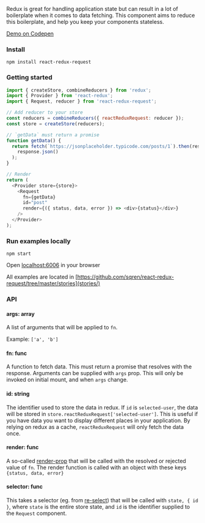 Redux is great for handling application state but can result in a lot of boilerplate when it comes to data fetching. This component aims to reduce this boilerplate, and help you keep your components stateless.

[Demo on Codepen](https://codepen.io/sqren/pen/ELwoxQ?editors=0010)

### Install

```
npm install react-redux-request
```

### Getting started

```js
import { createStore, combineReducers } from 'redux';
import { Provider } from 'react-redux';
import { Request, reducer } from 'react-redux-request';

// Add reducer to your store
const reducers = combineReducers({ reactReduxRequest: reducer });
const store = createStore(reducers);

// `getData` must return a promise
function getData() {
  return fetch(`https://jsonplaceholder.typicode.com/posts/1`).then(response =>
    response.json()
  );
}

// Render
return (
  <Provider store={store}>
    <Request
      fn={getData}
      id="post"
      render={({ status, data, error }) => <div>{status}</div>}
    />
  </Provider>
);
```

### Run examples locally

```
npm start
```

Open [localhost:6006](http://localhost:6006) in your browser

All examples are located in [https://github.com/sqren/react-redux-request/tree/master/stories](stories/)

### API

#### args: array

A list of arguments that will be applied to `fn`.

Example: `['a', 'b']`

#### fn: func

A function to fetch data. This must return a promise that resolves with the response. Arguments can be supplied with `args` prop. This will only be invoked on initial mount, and when `args` change.

#### id: string

The identifier used to store the data in redux. If `id` is `selected-user`, the data will be stored in `store.reactReduxRequest['selected-user']`.
This is useful if you have data you want to display different places in your application. By relying on redux as a cache, `reactReduxRequest` will only fetch the data once.

#### render: func

A so-called [render-prop](https://reactjs.org/docs/render-props.html) that will be called with the resolved or rejected value of `fn`. The render function is called with an object with these keys `{status, data, error}`

#### selector: func

This takes a selector (eg. from [re-select](https://github.com/reduxjs/reselect)) that will be called with `state, { id }`, where `state` is the entire store state, and `id` is the identifier supplied to the `Request` component.

